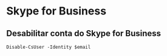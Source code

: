 # Skype for Business

## Desabilitar conta do Skype for Business

```
Disable-CsUser -Identity $email
```
